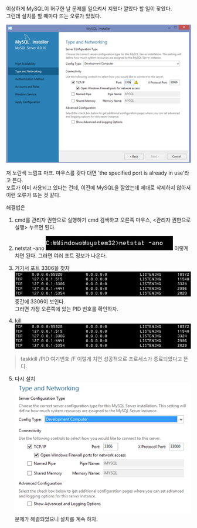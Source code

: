 이상하게 MySQL이 허구한  날 문제를 일으켜서 지웠다 깔았다 할 일이 잦았다.  
그런데 설치를 할 때마다 뜨는 오류가 있었다.  

![image](/image/캡처.PNG)

저 노란색 느낌표 마크. 마우스를 갖다 대면 'the specified port is already in use'라고 뜬다.  
포트가 이미 사용되고 있다는 건데, 이전에 MySQL을 깔았는데 제대로 삭제하지 않아서 이런 오류가 뜨는 것 같다.  

해결법은  
1. cmd를 관리자 권한으로 실행하기
cmd 검색하고 오른쪽 마우스, <관리자 권한으로 실행> 누르면 된다.

2. netstat -ano
![image](/image/캡처2.PNG)
이렇게 치면 된다.
그러면 여러 포트 정보가 나온다.  
  
3. 거기서 포트 3306을 찾자
![image](/image/캡처4.PNG)
중간에 3306이 보인다.  
그러면 가장 오른쪽에 있는 PID 번호를 확인하자.
  
4. kill
![image](/image/캡처4.PNG)
> taskkill /PID 여기번호 /F
이렇게 치면 성공적으로 프로세스가 종료되었다고 뜬다.  
  
5. 다시 설치
![image](/image/캡처5.PNG)
문제가 해결되었으니 설치를 계속 하자.
